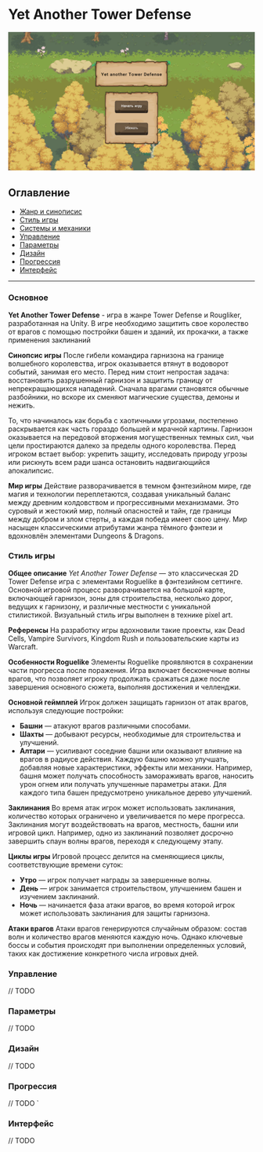 # Yet Another Tower Defense

![Main Menu Screenshot](./Docs/Images/MainMenuScreenshot.png)

## Оглавление
- [Жанр и синописис](#основное)
- [Стиль игры](#стиль-игры)
- [Системы и механики](./Docs/Mechanics.md)
- [Управление](#управление)
- [Параметры](#параметры)
- [Дизайн](#дизайн)
- [Прогрессия](#прогрессия)
- [Интерфейс](#интерфейс)

---

### Основное
**Yet Another Tower Defense** - игра в жанре Tower Defense и Rougliker, разработанная на Unity. В игре необходимо защитить свое королество от врагов с помощью постройки башен и зданий, их прокачки, а также применения заклинаний

**Синопсис игры**
После гибели командира гарнизона на границе волшебного королевства, игрок оказывается втянут в водоворот событий, занимая его место. Перед ним стоит непростая задача: восстановить разрушенный гарнизон и защитить границу от непрекращающихся нападений. Сначала врагами становятся обычные разбойники, но вскоре их сменяют магические существа, демоны и нежить.

То, что начиналось как борьба с хаотичными угрозами, постепенно раскрывается как часть гораздо большей и мрачной картины. Гарнизон оказывается на передовой вторжения могущественных темных сил, чьи цели простираются далеко за пределы одного королевства. Перед игроком встает выбор: укрепить защиту, исследовать природу угрозы или рискнуть всем ради шанса остановить надвигающийся апокалипсис.

**Мир игры**
Действие разворачивается в темном фэнтезийном мире, где магия и технологии переплетаются, создавая уникальный баланс между древним колдовством и прогрессивными механизмами. Это суровый и жестокий мир, полный опасностей и тайн, где границы между добром и злом стерты, а каждая победа имеет свою цену. Мир насыщен классическими атрибутами жанра тёмного фэнтези и вдохновлён элементами Dungeons & Dragons.

### Стиль игры
**Общее описание**
*Yet Another Tower Defense* — это классическая 2D Tower Defense игра с элементами Roguelike в фэнтезийном сеттинге. Основной игровой процесс разворачивается на большой карте, включающей гарнизон, зоны для строительства, несколько дорог, ведущих к гарнизону, и различные местности с уникальной стилистикой. Визуальный стиль игры выполнен в технике pixel art.

**Референсы**
На разработку игры вдохновили такие проекты, как Dead Cells, Vampire Survivors, Kingdom Rush и пользовательские карты из Warcraft.

**Особенности Roguelike**
Элементы Roguelike проявляются в сохранении части прогресса после поражения. Игра включает бесконечные волны врагов, что позволяет игроку продолжать сражаться даже после завершения основного сюжета, выполняя достижения и челленджи.

**Основной геймплей**
Игрок должен защищать гарнизон от атак врагов, используя следующие постройки:

- **Башни** — атакуют врагов различными способами.
- **Шахты** — добывают ресурсы, необходимые для строительства и улучшений.
- **Алтари** — усиливают соседние башни или оказывают влияние на врагов в радиусе действия.
Каждую башню можно улучшать, добавляя новые характеристики, эффекты или механики. Например, башня может получать способность замораживать врагов, наносить урон огнем или получать улучшенные параметры атаки. Для каждого типа башен предусмотрено уникальное дерево улучшений.

**Заклинания**
Во время атак игрок может использовать заклинания, количество которых ограничено и увеличивается по мере прогресса. Заклинания могут воздействовать на врагов, местность, башни или игровой цикл. Например, одно из заклинаний позволяет досрочно завершить спаун волны врагов, переходя к следующему этапу.

**Циклы игры**
Игровой процесс делится на сменяющиеся циклы, соответствующие времени суток:

- **Утро** — игрок получает награды за завершенные волны.
- **День** — игрок занимается строительством, улучшением башен и изучением заклинаний.
- **Ночь** — начинается фаза атаки врагов, во время которой игрок может использовать заклинания для защиты гарнизона.

**Атаки врагов**
Атаки врагов генерируются случайным образом: состав волн и количество врагов меняются каждую ночь. Однако ключевые боссы и события происходят при выполнении определенных условий, таких как достижение конкретного числа игровых дней.

### Управление
// TODO

### Параметры
// TODO

### Дизайн
// TODO

### Прогрессия
// TODO
`
### Интерфейс
// TODO